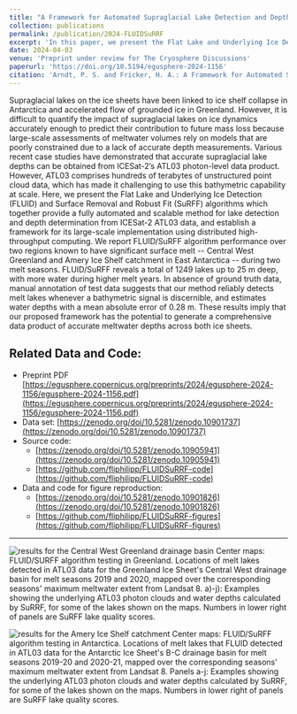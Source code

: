 ```yaml
---
title: "A Framework for Automated Supraglacial Lake Detection and Depth Retrieval in ICESat-2 Photon Data Across the Greenland and Antarctic Ice Sheets"
collection: publications
permalink: /publication/2024-FLUIDSuRRF
excerpt: 'In this paper, we present the Flat Lake and Underlying Ice Detection (FLUID) and Surface Removal and Robust Fit (SuRFF) algorithms which together provide a fully automated and scalable method for lake detection and depth determination from ICESat-2 ATL03 data, and establish a framework for its large-scale implementation using distributed high-throughput computing. We report FLUID/SuRFF algorithm performance over two regions known to have significant surface melt -- Central West Greenland and Amery Ice Shelf catchment in East Antarctica -- during two melt seasons. FLUID/SuRFF reveals a total of 1249 lakes up to 25 m deep, with more water during higher melt years.'
date: 2024-04-03
venue: 'Preprint under review for The Cryosphere Discussions'
paperurl: 'https://doi.org/10.5194/egusphere-2024-1156'
citation: 'Arndt, P. S. and Fricker, H. A.: A Framework for Automated Supraglacial Lake Detection and Depth Retrieval in ICESat-2 Photon Data Across the Greenland and Antarctic Ice Sheets, EGUsphere [preprint], https://doi.org/10.5194/egusphere-2024-1156, 2024.'
---
```


Supraglacial lakes on the ice sheets have been linked to ice shelf collapse in Antarctica and accelerated flow of grounded ice in Greenland. However, it is difficult to quantify the impact of supraglacial lakes on ice dynamics accurately enough to predict their contribution to future mass loss because large-scale assessments of meltwater volumes rely on models that are poorly constrained due to a lack of accurate depth measurements. Various recent case studies have demonstrated that accurate supraglacial lake depths can be obtained from ICESat-2’s ATL03 photon-level data product. However, ATL03 comprises hundreds of terabytes of unstructured point cloud data, which has made it challenging to use this bathymetric capability at scale. Here, we present the Flat Lake and Underlying Ice Detection (FLUID) and Surface Removal and Robust Fit (SuRFF) algorithms which together provide a fully automated and scalable method for lake detection and depth determination from ICESat-2 ATL03 data, and establish a framework for its large-scale implementation using distributed high-throughput computing. We report FLUID/SuRFF algorithm performance over two regions known to have significant surface melt -- Central West Greenland and Amery Ice Shelf catchment in East Antarctica -- during two melt seasons. FLUID/SuRFF reveals a total of 1249 lakes up to 25 m deep, with more water during higher melt years. In absence of ground truth data, manual annotation of test data suggests that our method reliably detects melt lakes whenever a bathymetric signal is discernible, and estimates water depths with a mean absolute error of 0.28 m. These results imply that our proposed framework has the potential to generate a comprehensive data product of accurate meltwater depths across both ice sheets.

## Related Data and Code:
- Preprint PDF [https://egusphere.copernicus.org/preprints/2024/egusphere-2024-1156/egusphere-2024-1156.pdf](https://egusphere.copernicus.org/preprints/2024/egusphere-2024-1156/egusphere-2024-1156.pdf)
- Data set: [https://zenodo.org/doi/10.5281/zenodo.10901737](https://zenodo.org/doi/10.5281/zenodo.10901737)
- Source code:
  - [https://zenodo.org/doi/10.5281/zenodo.10905941](https://zenodo.org/doi/10.5281/zenodo.10905941)
  - [https://github.com/fliphilipp/FLUIDSuRRF-code](https://github.com/fliphilipp/FLUIDSuRRF-code)
- Data and code for figure reproduction:
  - [https://zenodo.org/doi/10.5281/zenodo.10901826](https://zenodo.org/doi/10.5281/zenodo.10901826)
  - [https://github.com/fliphilipp/FLUIDSuRRF-figures](https://github.com/fliphilipp/FLUIDSuRRF-figures)
 
---

![results for the Central West Greenland drainage basin](https://github.com/fliphilipp/images/blob/main/fig09-results_greenland_cw.jpg?raw=true)
Center maps: FLUID/SURFF algorithm testing in Greenland. Locations of melt lakes detected in ATL03 data for the Greenland Ice Sheet's Central West drainage basin for melt seasons 2019 and 2020, mapped over the corresponding seasons' maximum meltwater extent from Landsat 8. a)-j): Examples showing the underlying ATL03 photon clouds and water depths calculated by SuRRF, for some of the lakes shown on the maps. Numbers in lower right of panels are SuRFF lake quality scores.

![results for the Amery Ice Shelf catchment](https://github.com/fliphilipp/images/blob/main/fig10-results_amery.jpg?raw=true)
Center maps: FLUID/SuRFF algorithm testing in Antarctica. Locations of melt lakes that FLUID detected in ATL03 data for the Antarctic Ice Sheet's B-C drainage basin for melt seasons 2019-20 and 2020-21, mapped over the corresponding seasons' maximum meltwater extent from Landsat 8. Panels a-j: Examples showing the underlying ATL03 photon clouds and water depths calculated by SuRRF, for some of the lakes shown on the maps. Numbers in lower right of panels are SuRFF lake quality scores.
